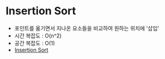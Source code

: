 # Insertion Sort

- 포인트를 옮기면서 지나온 요소들을 비교하여 원하는 위치에 '삽입'
- 시간 복잡도 : O(n^2)
- 공간 복잡도 : O(1)
- [Insertion Sort](https://www.youtube.com/watch?v=OGzPmgsI-pQ&list=PLqM7alHXFySHrGIxeBOo4-mKO4H8j2knW&index=4)